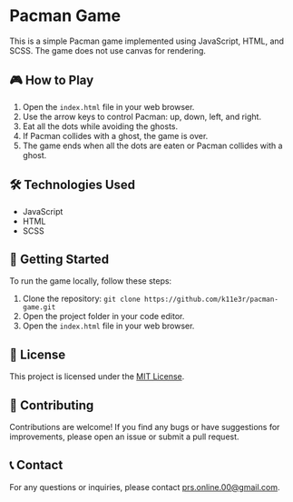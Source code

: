 # Pacman Game

This is a simple Pacman game implemented using JavaScript, HTML, and SCSS. The game does not use canvas for rendering.

## 🎮 How to Play

1. Open the `index.html` file in your web browser.
2. Use the arrow keys to control Pacman: up, down, left, and right.
3. Eat all the dots while avoiding the ghosts.
4. If Pacman collides with a ghost, the game is over.
5. The game ends when all the dots are eaten or Pacman collides with a ghost.

## 🛠 Technologies Used

- JavaScript
- HTML
- SCSS

## 🚀 Getting Started

To run the game locally, follow these steps:

1. Clone the repository: `git clone https://github.com/k11e3r/pacman-game.git`
2. Open the project folder in your code editor.
3. Open the `index.html` file in your web browser.

## 📝 License

This project is licensed under the [MIT License](LICENSE).

## 🤝 Contributing

Contributions are welcome! If you find any bugs or have suggestions for improvements, please open an issue or submit a pull request.

## 📞 Contact

For any questions or inquiries, please contact [prs.online.00@gmail.com](mailto:prs.online.00@gmail.com).
